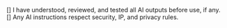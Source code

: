 [] I have understood, reviewed, and tested all AI outputs before use, if any.
[] Any AI instructions respect security, IP, and privacy rules.
